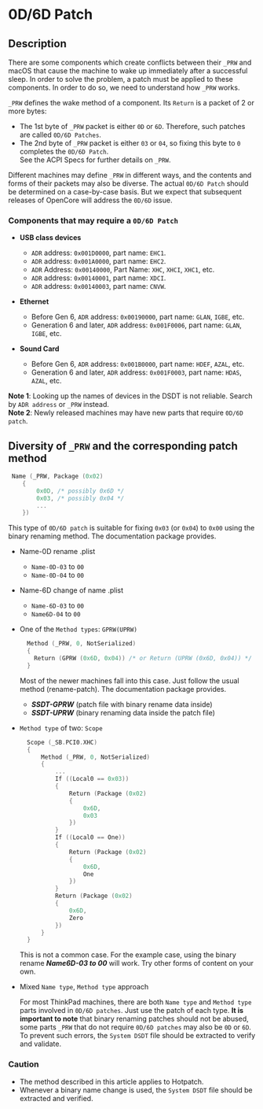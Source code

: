# 0D/6D Patch

## Description

There are some components which create conflicts between their `_PRW` and macOS that cause the machine to wake up immediately after a successful sleep. In order to solve the problem, a patch must be applied to these components. In order to do so, we need to understand how `_PRW` works.

`_PRW` defines the wake method of a component. Its `Return` is a packet of 2 or more bytes:

- The 1st byte of `_PRW` packet is either `0D` or `6D`. Therefore, such patches are called `0D/6D Patches`. 
- The 2nd byte of `_PRW` packet is either `03` or `04`, so fixing this byte to `0` completes the `0D/6D Patch`.  
See the ACPI Specs for further details on `_PRW`.

Different machines may define `_PRW` in different ways, and the contents and forms of their packets may also be diverse. The actual `0D/6D Patch` should be determined on a case-by-case basis. But we expect that subsequent releases of OpenCore will address the `0D/6D` issue.

### Components that may require a `0D/6D Patch`

- **USB class devices**
  - `ADR` address: `0x001D0000`, part name: `EHC1`.
  - `ADR` address: `0x001A0000`, part name: `EHC2`.
  - `ADR` Address: `0x00140000`, Part Name: `XHC`, `XHCI`, `XHC1`, etc.
  - `ADR` address: `0x00140001`, part name: `XDCI`.
  - `ADR` address: `0x00140003`, part name: `CNVW`.

- **Ethernet**

  - Before Gen 6, `ADR` address: `0x00190000`, part name: `GLAN`, `IGBE`, etc.
  - Generation 6 and later, `ADR` address: `0x001F0006`, part name: `GLAN`, `IGBE`, etc.

- **Sound Card**

  - Before Gen 6, `ADR` address: `0x001B0000`, part name: `HDEF`, `AZAL`, etc.
  - Generation 6 and later, `ADR` address: `0x001F0003`, part name: `HDAS`, `AZAL`, etc.

**Note 1**: Looking up the names of devices in the DSDT is not reliable. Search by `ADR address` or `_PRW` instead.  
**Note 2**: Newly released machines may have new parts that require `0D/6D patch`.

## Diversity of `_PRW` and the corresponding patch method

```swift 
 Name (_PRW, Package (0x02)
    {
        0x0D, /* possibly 0x6D */
        0x03, /* possibly 0x04 */
        ...
    })
```
This type of `0D/6D patch` is suitable for fixing `0x03` (or `0x04`) to `0x00` using the binary renaming method. The documentation package provides.

  - Name-0D rename .plist
    - `Name-0D-03` to `00`
    - `Name-0D-04` to `00`
    
  - Name-6D change of name .plist
    - `Name-6D-03` to `00`
    - `Name6D-04` to `00`

- One of the `Method types`: `GPRW(UPRW)`

  ```swift
    Method (_PRW, 0, NotSerialized)
    {
      Return (GPRW (0x6D, 0x04)) /* or Return (UPRW (0x6D, 0x04)) */
    }
  ```
  Most of the newer machines fall into this case. Just follow the usual method (rename-patch). The documentation package provides.

  - ***SSDT-GPRW*** (patch file with binary rename data inside)
  - ***SSDT-UPRW*** (binary renaming data inside the patch file)

- ``Method type`` of two: ``Scope``

  ```swift
    Scope (_SB.PCI0.XHC)
    {
        Method (_PRW, 0, NotSerialized)
        {
            ...
            If ((Local0 == 0x03))
            {
                Return (Package (0x02)
                {
                    0x6D,
                    0x03
                })
            }
            If ((Local0 == One))
            {
                Return (Package (0x02)
                {
                    0x6D,
                    One
                })
            }
            Return (Package (0x02)
            {
                0x6D,
                Zero
            })
        }
    }
  ```
  This is not a common case. For the example case, using the binary rename ***Name6D-03 to 00*** will work. Try other forms of content on your own.

- Mixed `Name type`, `Method type` approach

  For most ThinkPad machines, there are both `Name type` and `Method type` parts involved in `0D/6D patches`. Just use the patch of each type. **It is important to note** that binary renaming patches should not be abused, some parts `_PRW` that do not require `0D/6D patches` may also be `0D` or `6D`. To prevent such errors, the `System DSDT` file should be extracted to verify and validate.

### Caution

- The method described in this article applies to Hotpatch.
- Whenever a binary name change is used, the `System DSDT` file should be extracted and verified.
